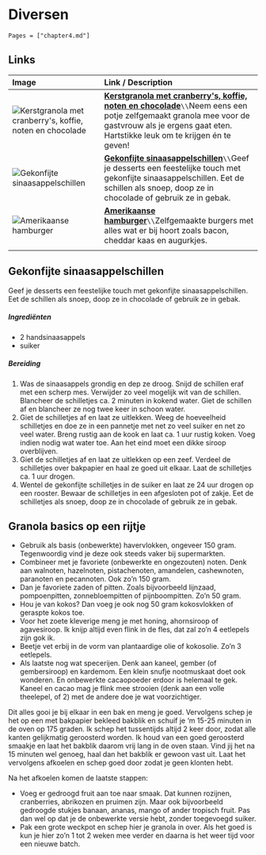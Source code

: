 # Diversen

```@contents
Pages = ["chapter4.md"]
```

## Links

| Image| Link / Description |
| :--- | :--- |
| ![Kerst­gra­no­la met cran­ber­ry's, kof­fie, no­ten en cho­co­la­de](https://static.ah.nl/static/recepten/img_075854_445x297_JPG.jpg) | **[Kerst­gra­no­la met cran­ber­ry's, kof­fie, no­ten en cho­co­la­de](https://www.ah.nl/allerhande/recept/R-R1186475/kerstgranola-met-cranberry-s-koffie-noten-en-chocolade)**``\\``Neem eens een potje zelfgemaakt granola mee voor de gastvrouw als je ergens gaat eten. Hartstikke leuk om te krijgen én te geven! |
| ![Gekonfijte sinaasappelschillen](https://www.foodiesmagazine.nl/app/uploads/2014/09/gekonfijte-citrusschillen.png) | **[Gekonfijte sinaasappelschillen](https://www.foodiesmagazine.nl/recepten/gekonfijte-sinaasappelschillen/)**``\\``Geef je desserts een feestelijke touch met gekonfijte sinaasappelschillen. Eet de schillen als snoep, doop ze in chocolade of gebruik ze in gebak. |
| ![Amerikaanse hamburger](https://www.leukerecepten.nl/wp-content/uploads/2015/08/amerikaanse-hamburgers.jpg) | **[Amerikaanse hamburger](https://www.leukerecepten.nl/recepten/amerikaanse-hamburger/)**``\\``Zelfgemaakte burgers met alles wat er bij hoort zoals bacon, cheddar kaas en augurkjes. |
||

## Gekonfijte sinaasappelschillen

Geef je desserts een feestelijke touch met gekonfijte sinaasappelschillen. Eet de schillen als snoep, doop ze in chocolade of gebruik ze in gebak.

##### Ingrediënten
- 2 handsinaasappels
- suiker

##### Bereiding
1. Was de sinaasappels grondig en dep ze droog. Snijd de schillen eraf met een scherp mes. Verwijder zo veel mogelijk wit van de schillen. Blancheer de schilletjes ca. 2 minuten in kokend water. Giet de schillen af en blancheer ze nog twee keer in schoon water.
2. Giet de schilletjes af en laat ze uitlekken. Weeg de hoeveelheid schilletjes en doe ze in een pannetje met net zo veel suiker en net zo veel water. Breng rustig aan de kook en laat ca. 1 uur rustig koken. Voeg indien nodig wat water toe. Aan het eind moet een dikke siroop overblijven.
3. Giet de schilletjes af en laat ze uitlekken op een zeef. Verdeel de schilletjes over bakpapier en haal ze goed uit elkaar. Laat de schilletjes ca. 1 uur drogen.
4. Wentel de gekonfijte schilletjes in de suiker en laat ze 24 uur drogen op een rooster. Bewaar de schilletjes in een afgesloten pot of zakje. Eet de schilletjes als snoep, doop ze in chocolade of gebruik ze in gebak.

## Granola basics op een rijtje
- Gebruik als basis (onbewerkte) havervlokken, ongeveer 150 gram. Tegenwoordig vind je deze ook steeds vaker bij supermarkten.
- Combineer met je favoriete (onbewerkte en ongezouten) noten. Denk aan walnoten, hazelnoten, pistachenoten, amandelen, cashewnoten, paranoten en pecannoten. Ook zo’n 150 gram.
- Dan je favoriete zaden of pitten. Zoals bijvoorbeeld lijnzaad, pompoenpitten, zonnebloempitten of pijnboompitten. Zo’n 50 gram.
- Hou je van kokos? Dan voeg je ook nog 50 gram kokosvlokken of geraspte kokos toe.
- Voor het zoete kleverige meng je met honing, ahornsiroop of agavesiroop. Ik knijp altijd even flink in de fles, dat zal zo’n 4 eetlepels zijn gok ik.
- Beetje vet erbij in de vorm van plantaardige olie of kokosolie. Zo’n 3 eetlepels.
- Als laatste nog wat specerijen. Denk aan kaneel, gember (of gembersiroop) en kardemom. Een klein snufje nootmuskaat doet ook wonderen. En onbewerkte cacaopoeder erdoor is helemaal te gek. Kaneel en cacao mag je flink mee strooien (denk aan een volle theelepel, of 2) met de andere doe je wat voorzichtiger.

Dit alles gooi je bij elkaar in een bak en meng je goed. Vervolgens schep je het op een met bakpapier bekleed bakblik en schuif je ‘m 15-25 minuten in de oven op 175 graden. Ik schep het tussentijds altijd 2 keer door, zodat alle kanten gelijkmatig geroosterd worden. Ik houd van een goed geroosterd smaakje en laat het bakblik daarom vrij lang in de oven staan. Vind jij het na 15 minuten wel genoeg, haal dan het bakblik er gewoon vast uit. Laat het vervolgens afkoelen en schep goed door zodat je geen klonten hebt. 

Na het afkoelen komen de laatste stappen:
- Voeg er gedroogd fruit aan toe naar smaak. Dat kunnen rozijnen, cranberries, abrikozen en pruimen zijn. Maar ook bijvoorbeeld gedroogde stukjes banaan, ananas, mango of ander tropisch fruit. Pas dan wel op dat je de onbewerkte versie hebt, zonder toegevoegd suiker.
- Pak een grote weckpot en schep hier je granola in over. Als het goed is kun je hier zo’n 1 tot 2 weken mee verder en daarna is het weer tijd voor een nieuwe batch.
